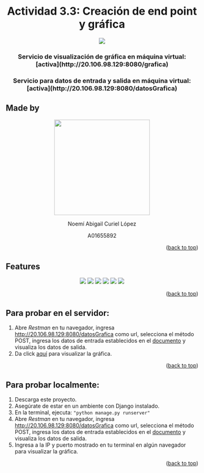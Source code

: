 <a name="readme-top"></a>
<h1 align="center">Actividad 3.3: Creación de end point y gráfica</h1>
<p align="center">
  <img src="https://img.shields.io/badge/microsoft%20azure-0089D6?style=for-the-badge&logo=microsoft-azure&logoColor=white"/>
</p>
<h3 align="center">Servicio de visualización de gráfica en máquina virtual: [activa](http://20.106.98.129:8080/grafica)</h3>
<h3 align="center">Servicio para datos de entrada y salida en máquina virtual: [activa](http://20.106.98.129:8080/datosGrafica)</h3>

## Made by
<div align="center">
<img src="https://forthebadge.com/images/badges/powered-by-coders-sweat.svg" width="250px">
<p> Noemí Abigail Curiel López </p>
<p> A01655892 </p>
</div>
  
<p align="right">(<a href="#readme-top">back to top</a>)</p>
  
## Features
<div align="center">
<p> 
<img src="https://img.shields.io/badge/Python-FFD43B?style=for-the-badge&logo=python&logoColor=blue"/>
<img src="https://img.shields.io/badge/HTML5-E34F26?style=for-the-badge&logo=html5&logoColor=white"/>
<img src="https://img.shields.io/badge/json-5E5C5C?style=for-the-badge&logo=json&logoColor=white"/>
<img src="https://img.shields.io/badge/Django-092E20?style=for-the-badge&logo=django&logoColor=green"/>
<img src="https://img.shields.io/badge/conda-342B029.svg?&style=for-the-badge&logo=anaconda&logoColor=white"/>
<img src="https://img.shields.io/badge/SQLite-07405E?style=for-the-badge&logo=sqlite&logoColor=white"/>
</p>
</div>

<p align="right">(<a href="#readme-top">back to top</a>)</p>

## Para probar en el servidor:
1. Abre *Restman* en tu navegador, ingresa http://20.106.98.129:8080/datosGrafica como url, selecciona el método POST, ingresa los datos de entrada establecidos en el [documento](https://docs.google.com/document/d/1yKSrOWrchsHJBOXwzhBn0ElaeDLgMEyYXAkI2K_nQeI/edit?usp=sharing) y visualiza los datos de salida.
2. Da click [aquí](http://20.106.98.129:8080/grafica) para visualizar la gráfica.

<p align="right">(<a href="#readme-top">back to top</a>)</p>

## Para probar localmente:
1. Descarga este proyecto.
2. Asegúrate de estar en un ambiente con Django instalado.
3. En la terminal, ejecuta:
`"python manage.py runserver"`
4. Abre *Restman* en tu navegador, ingresa http://20.106.98.129:8080/datosGrafica como url, selecciona el método POST, ingresa los datos de entrada establecidos en el [documento](https://docs.google.com/document/d/1yKSrOWrchsHJBOXwzhBn0ElaeDLgMEyYXAkI2K_nQeI/edit?usp=sharing) y visualiza los datos de salida.
5. Ingresa a la IP y puerto mostrado en tu terminal en algún navegador para visualizar la gráfica.

<p align="right">(<a href="#readme-top">back to top</a>)</p>
